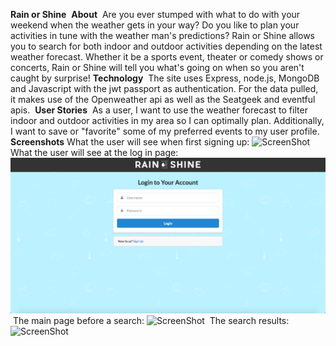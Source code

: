 **Rain or Shine**
​
**About**
​
Are you ever stumped with what to do with your weekend when the weather gets in your way?
Do you like to plan your activities in tune with the weather man's predictions?
Rain or Shine allows you to search for both indoor and outdoor activities depending
on the latest weather forecast. Whether it be a sports event, theater or comedy shows
or concerts, Rain or Shine will tell you what's going on when so you aren't
caught by surprise!
​
**Technology**
​
The site uses Express, node.js, MongoDB and Javascript with the jwt passport as authentication.
For the data pulled, it makes use of the Openweather api as well as the Seatgeek and eventful apis.
​
**User Stories**
​
As a user, I want to use the weather forecast to filter indoor and outdoor activities
in my area so I can optimally plan. Additionally, I want to save or "favorite"
some of my preferred events to my user profile.
​
**Screenshots**
​
What the user will see when first signing up:
![ScreenShot](client/public/images/Sign_Up.png)
​
What the user will see at the log in page:
![ScreenShot](client/public/images/Login.png)
​
The main page before a search:
![ScreenShot](client/public/images/Main_Page.png)
​
The search results:
![ScreenShot](client/public/images/Search_Results.png)
